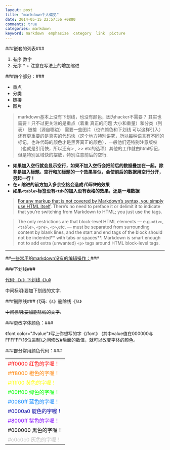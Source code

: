 ```yaml
---
layout: post
title: "markdown个人偏见"
date: 2014-05-15 22:57:56 +0800
comments: true
categories: markdown
keyword: markdown  emphasize  category  link  picture
---
```


<!--more-->

###嵌套的列表###
1. 有序   数字 
2. 无序   * + 注意在写法上的增加缩进

###四个部分：###

* 重点
* 分类
* 链接
* 图片

> markdown基本上没有下划线，也没有颜色，因为hacker不需要？ 其实也需要！只不过更关注的是重点（着重  真正的问题 大小和重量）和分类（列表） 链接（源自哪边）  需要一些图片（也许颜色和下划线 可以这样引入） 还有更重要的是真实的代码快（这个地方特别讲究，所以每种语言有不同的标记，也许代码的颜色才是黑客真正的颜色），一般他们还特别注意版权（也就是引用快，所以还有> , >> etc的选项）其他的工作就由html标记，但是特别区域快的摆放，特别注意前后的空行.


+ **如果加入空行就会显示空行，如果不加入空行会把前后的数据叠加在一起，除非是加入标题。空行和加标题的一个效果类似，会使前后的数据用空行分开，另起一行！**
+ **在> 缩进的前方加入多余空格会造成*代码块*的效果**
+ **如果`<table>`标签没有`<td>`的加入没有表格的效果，还是一堆数据**

> [For any markup that is not covered by Markdown’s syntax, you simply use HTML itself][1]. There’s no need to preface it or delimit it to indicate that you’re switching from Markdown to HTML; you just use the tags.

> The only restrictions are that block-level HTML elements — e.g.`<div>`, `<table>`, `<pre>`, `<p>`,etc. — must be separated from surrounding content by blank lines, and the start and end tags of the block should not be indented** with tabs or spaces**. Markdown is smart enough not to add extra (unwanted) `<p>` tags around HTML block-level tags.

******

##[<u>一些常用的markdown没有的编辑操作：</u>][2]###

###下划线###

<u>代码:《u》下划线《/u》 </u>

中间标明:要加下划线的文字.

###删除线###
代码:《s》删除线《/s》

<s>中间标明:要加删除线的文字.</s>

###更改字体颜色：###

《font color="#value"》写上你想写的字《/font》
(其中value值在000000与FFFFFF(16位进制)之间修改#后面的数值，就可以改变字体的颜色。

###部分常用颜色代码：###

<table>
<tr><td><font color="#ff0000">#ff0000 红色的字喔！</td></font></tr>
<tr><td><font color="#ff8000">#ff8000 橙色的字喔！</td></font></tr>
<tr><td><font color="#ffff00">#ffff00 黄色的字喔！</td> </font></tr>
<tr><td><font color="#00ff00">#00ff00 绿色的字喔！</td></font></tr>
<tr><td><font color="#0080ff">#0080ff 蓝色的字喔！</td> </font></tr>
<tr><td><font color="#0000a0">#0000a0 靛色的字喔！</td></font></tr>
<tr><td><font color="#8000ff">#8000ff 紫色的字喔！</td> </font></tr>
<tr><td><font color="#000000">#000000 黑色的字喔！</td></font> </tr>
<tr><td><font color="#c0c0c0">#c0c0c0 灰色的字喔！</td></font></tr>
</table>

[1]: http://daringfireball.net/projects/markdown/syntax
[2]: http://hi.baidu.com/zolyfxughcbdkpq/item/85ea887c03081c2bd7a89cc1
